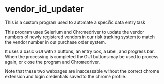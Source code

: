 # vendor_id_updater
This is a custom program used to automate a specific data entry task

This program uses Selenium and Chromedriver to update the vendor numbers of newly registered vendors in our risk tracking system to match the vendor number in our 
purchase order system.

It uses a basic GUI with 2 buttons, an entry box, a label, and progress bar. When the processing is completed the GUI buttons may be used to process again, or close
the program and Chromedriver.

Note that these two webpages are inaccessable without the correct chrome extension and login credentials saved to the chrome profile.
